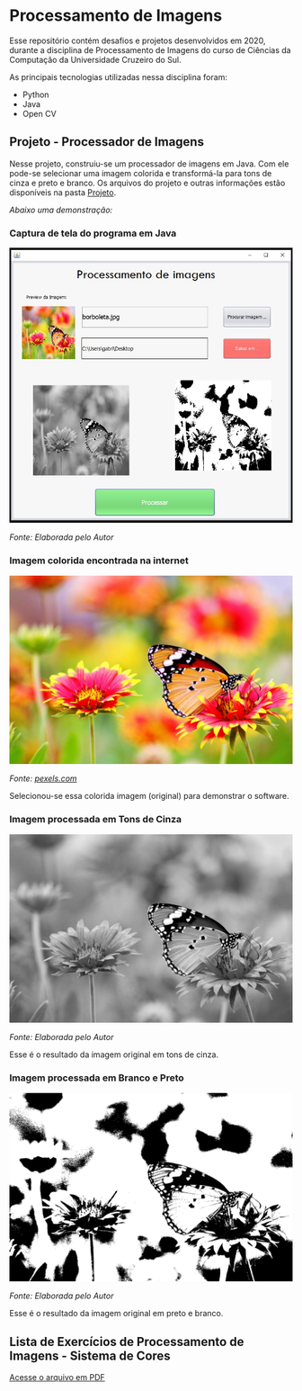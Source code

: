 # Processamento de Imagens

Esse repositório contém desafios e projetos desenvolvidos em 2020, durante a disciplina de Processamento de Imagens do curso de Ciências da Computação da Universidade Cruzeiro do Sul. 

As principais tecnologias utilizadas nessa disciplina foram:
- Python 
- Java
- Open CV

## Projeto - Processador de Imagens

Nesse projeto, construiu-se um processador de imagens em Java. Com ele pode-se selecionar uma imagem colorida e transformá-la para tons de cinza e preto e branco. Os arquivos do projeto e outras informações estão disponíveis na pasta [Projeto](./Projeto).

_Abaixo uma demonstração:_

### Captura de tela do programa em Java

![Thumb Projeto](./thumbProcessadorDeImg.jpg)

_Fonte: Elaborada pelo Autor_

### Imagem colorida encontrada na internet

![Imagem colorida](./borboleta.jpg)

_Fonte: [pexels.com](https://www.pexels.com/pt-br/)_

Selecionou-se essa colorida imagem (original) para demonstrar o software.

### Imagem processada em Tons de Cinza

![Imagem grayscale](./borboleta.jpg-grayScale.png)

_Fonte: Elaborada pelo Autor_

Esse é o resultado da imagem original em tons de cinza.

### Imagem processada em Branco e Preto

![Imagem Black and White](./borboleta.jpg-black-and-white.png)

_Fonte: Elaborada pelo Autor_

Esse é o resultado da imagem original em preto e branco.

## Lista de Exercícios de Processamento de Imagens - Sistema de Cores

[Acesse o arquivo em PDF](https://github.com/GabrielGustavoMS/processamentoDeImagens/blob/master/Projeto/Trabalho-ProcessamentoDeImagens.pdf)



